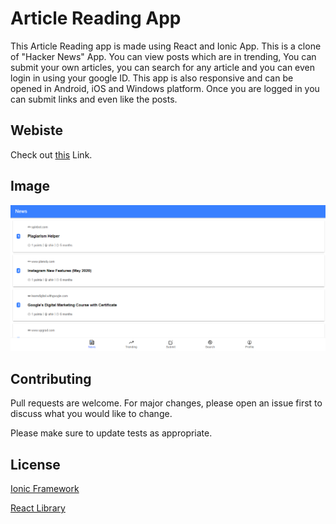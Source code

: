 # Article Reading App

This Article Reading app is made using React and Ionic App. This is a clone of "Hacker News" App. You can view posts which are in trending, You can submit your own articles, you can search for any article and you can even login in using your google ID. This app is also responsive and can be opened in Android, iOS and Windows platform. Once you are logged in you can submit links and even like the posts.


## Webiste
Check out [this](https://snews-e8f4a.web.app/news) Link.

## Image
![](https://github.com/ssk090/articleReading/blob/main/ss1.png)

## Contributing
Pull requests are welcome. For major changes, please open an issue first to discuss what you would like to change.

Please make sure to update tests as appropriate.

## License
[Ionic Framework](https://ionicframework.com/)

[React Library](https://reactjs.org/)
